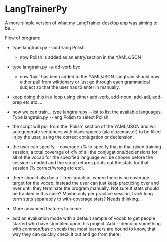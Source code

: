 # LangTrainerPy
A more simple version of what my LangTrainer desktop app was aiming to be...

Flow of program:
- type langtrain.py --add-lang Polish
   - now Polish is added as an entry/section in the YAML/JSON
- type langtrain.py -a-dd-verb byc
  - now 'byc' has been added to the YAML/JSON. langtrain should now either pull from wiktionary or just go through each grammatical subject so that the user has to enter in manually.
- keep doing this in a loop using either add-verb, add-noun, add-adj, add-prep etc etc....
- now we can train... type langtrain.py --list to list the available languages. Type langtrain.py --lang Polish to select Polish
- the script will pull from the 'Polish' section of the YAML/JSON and will autogenerate sentences with blank spaces (ala clozemaster) to be filled in by the user, using the correct conjugation or declension.
- the user can specify --coverage x% to specify that in that given training session, a total coverage of x% of all the conjugations/declensions for all of the vocab for the specified language will be chosen before the session is ended and the script returns prints out the stats for that session (% correct/wrong etc etc).
- there should also be a --free-practice, where there is no coverage target for the vocab, instead the user can just keep practicing over and over until they terminate the program manually. Not sure if stats should be tracked in this case? Maybe only per practice session, track long term stats separately to with-coverage stats? Needs thinking...
- More advanced features to come...

- add an evaluation mode with a default sample of vocab to get people started who have stumbled upon this project. Add --demo or something with common/basic vocab that most learners are bound to know, that way they can quickly check it out and go from there.
